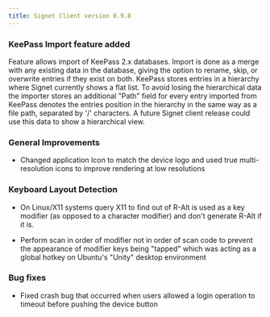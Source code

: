 ```yaml
---
title: Signet Client version 0.9.8
---
```


### KeePass Import feature added

Feature allows import of KeePass 2.x databases. Import is done as a merge with
any existing data in the database, giving the option to rename, skip, or
overwrite entries if they exist on both. KeePass stores entries in a hierarchy
where Signet currently shows a flat list. To avoid losing the hierarchical data
the importer stores an additional "Path" field for every entry imported from
KeePass denotes the entries position in the hierarchy in the same way as a
file path, separated by '/' characters. A future Signet client release could
use this data to show a hierarchical view.

### General Improvements

* Changed application Icon to match the device logo and used true
multi-resolution icons to improve rendering at low resolutions

### Keyboard Layout Detection

* On Linux/X11 systems query X11 to find out of R-Alt is used as a key
modifier (as opposed to a character modifier) and don't generate R-Alt
if it is.

* Perform scan in order of modifier not in order of scan code to prevent
the appearance of modifier keys being "tapped" which was acting as a
global hotkey on Ubuntu's "Unity" desktop environment

### Bug fixes

* Fixed crash bug that occurred when users allowed a login operation
to timeout before pushing the device button
